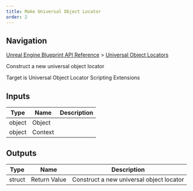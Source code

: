 ```yaml
---
title: Make Universal Object Locator
order: 2
---
```

## Navigation

[Unreal Engine Blueprint API Reference](https://dev.epicgames.com/documentation/en-us/unreal-engine/BlueprintAPI) > [Universal Object Locators](https://dev.epicgames.com/documentation/en-us/unreal-engine/BlueprintAPI/UniversalObjectLocators)

Construct a new universal object locator

Target is Universal Object Locator Scripting Extensions

## Inputs

| Type | Name | Description |
| --- | --- | --- |
| object | Object |  |
| object | Context |  |

## Outputs

| Type | Name | Description |
| --- | --- | --- |
| struct | Return Value | Construct a new universal object locator |
